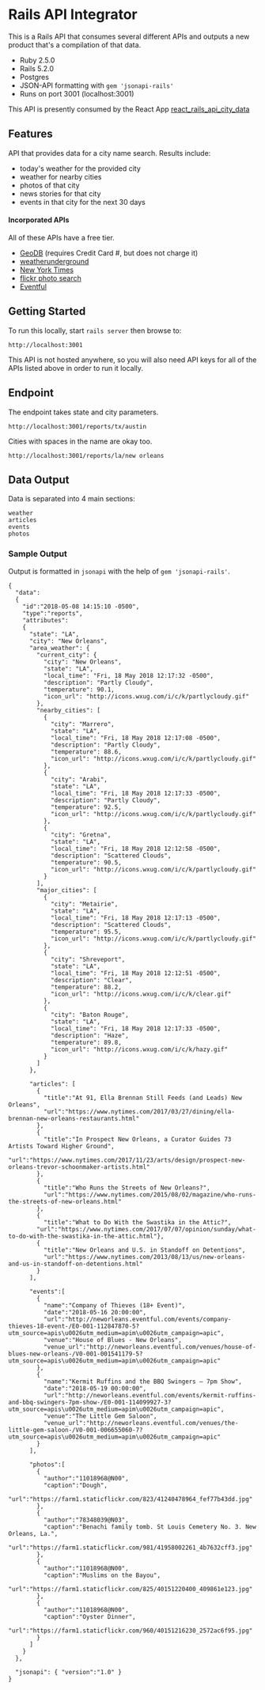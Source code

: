 # Rails API Integrator

This is a Rails API that consumes several different APIs and outputs a new product that's a compilation of that data.

* Ruby 2.5.0
* Rails 5.2.0
* Postgres
* JSON-API formatting with `gem 'jsonapi-rails'`
* Runs on port 3001 (localhost:3001)

This API is presently consumed by the React App [react_rails_api_city_data](https://github.com/lortza/react_rails_api_city_data)

## Features

API that provides data for a city name search. Results include:

  - today's weather for the provided city
  - weather for nearby cities
  - photos of that city
  - news stories for that city
  - events in that city for the next 30 days

#### Incorporated APIs

All of these APIs have a free tier.

* [GeoDB](http://geodb-city-api.wirefreethought.com/docs/guides/getting-started/test-drive) (requires Credit Card #, but does not charge it)
* [weatherunderground](https://www.wunderground.com/weather/api/d/docs?d=index)
* [New York Times](https://developer.nytimes.com/)
* [flickr photo search](https://www.flickr.com/services/api/)
* [Eventful](http://api.eventful.com/docs)

## Getting Started

To run this locally, start `rails server` then browse to:

```
http://localhost:3001
```

This API is not hosted anywhere, so you will also need API keys for all of the APIs listed above in order to run it locally.

## Endpoint

The endpoint takes state and city parameters.

```
http://localhost:3001/reports/tx/austin
```

Cities with spaces in the name are okay too.

```
http://localhost:3001/reports/la/new orleans
```

## Data Output

Data is separated into 4 main sections:

```
weather
articles
events
photos
```

### Sample Output

Output is formatted in `jsonapi` with the help of `gem 'jsonapi-rails'`.

```
{
  "data":
  {
    "id":"2018-05-08 14:15:10 -0500",
    "type":"reports",
    "attributes":
    {
      "state": "LA",
      "city": "New Orleans",
      "area_weather": {
        "current_city": {
          "city": "New Orleans",
          "state": "LA",
          "local_time": "Fri, 18 May 2018 12:17:32 -0500",
          "description": "Partly Cloudy",
          "temperature": 90.1,
          "icon_url": "http://icons.wxug.com/i/c/k/partlycloudy.gif"
        },
        "nearby_cities": [
          {
            "city": "Marrero",
            "state": "LA",
            "local_time": "Fri, 18 May 2018 12:17:08 -0500",
            "description": "Partly Cloudy",
            "temperature": 88.6,
            "icon_url": "http://icons.wxug.com/i/c/k/partlycloudy.gif"
          },
          {
            "city": "Arabi",
            "state": "LA",
            "local_time": "Fri, 18 May 2018 12:17:33 -0500",
            "description": "Partly Cloudy",
            "temperature": 92.5,
            "icon_url": "http://icons.wxug.com/i/c/k/partlycloudy.gif"
          },
          {
            "city": "Gretna",
            "state": "LA",
            "local_time": "Fri, 18 May 2018 12:12:58 -0500",
            "description": "Scattered Clouds",
            "temperature": 90.5,
            "icon_url": "http://icons.wxug.com/i/c/k/partlycloudy.gif"
          }
        ],
        "major_cities": [
          {
            "city": "Metairie",
            "state": "LA",
            "local_time": "Fri, 18 May 2018 12:17:13 -0500",
            "description": "Scattered Clouds",
            "temperature": 95.5,
            "icon_url": "http://icons.wxug.com/i/c/k/partlycloudy.gif"
          },
          {
            "city": "Shreveport",
            "state": "LA",
            "local_time": "Fri, 18 May 2018 12:12:51 -0500",
            "description": "Clear",
            "temperature": 88.2,
            "icon_url": "http://icons.wxug.com/i/c/k/clear.gif"
          },
          {
            "city": "Baton Rouge",
            "state": "LA",
            "local_time": "Fri, 18 May 2018 12:17:33 -0500",
            "description": "Haze",
            "temperature": 89.8,
            "icon_url": "http://icons.wxug.com/i/c/k/hazy.gif"
          }
        ]
      },

      "articles": [
        {
          "title":"At 91, Ella Brennan Still Feeds (and Leads) New Orleans",
          "url":"https://www.nytimes.com/2017/03/27/dining/ella-brennan-new-orleans-restaurants.html"
        },
        {
          "title":"In Prospect New Orleans, a Curator Guides 73 Artists Toward Higher Ground",
          "url":"https://www.nytimes.com/2017/11/23/arts/design/prospect-new-orleans-trevor-schoonmaker-artists.html"
        },
        {
          "title":"Who Runs the Streets of New Orleans?",
          "url":"https://www.nytimes.com/2015/08/02/magazine/who-runs-the-streets-of-new-orleans.html"
        },
        {
          "title":"What to Do With the Swastika in the Attic?",
        "url":"https://www.nytimes.com/2017/07/07/opinion/sunday/what-to-do-with-the-swastika-in-the-attic.html"},
        {
          "title":"New Orleans and U.S. in Standoff on Detentions",
          "url":"https://www.nytimes.com/2013/08/13/us/new-orleans-and-us-in-standoff-on-detentions.html"
        }
      ],

      "events":[
        {
          "name":"Company of Thieves (18+ Event)",
          "date":"2018-05-16 20:00:00",
          "url":"http://neworleans.eventful.com/events/company-thieves-18-event-/E0-001-112847870-5?utm_source=apis\u0026utm_medium=apim\u0026utm_campaign=apic",
          "venue":"House of Blues - New Orleans",
          "venue_url":"http://neworleans.eventful.com/venues/house-of-blues-new-orleans-/V0-001-001541179-5?utm_source=apis\u0026utm_medium=apim\u0026utm_campaign=apic"
        },
        {
          "name":"Kermit Ruffins and the BBQ Swingers – 7pm Show",
          "date":"2018-05-19 00:00:00",
          "url":"http://neworleans.eventful.com/events/kermit-ruffins-and-bbq-swingers-7pm-show-/E0-001-114099927-3?utm_source=apis\u0026utm_medium=apim\u0026utm_campaign=apic",
          "venue":"The Little Gem Saloon",
          "venue_url":"http://neworleans.eventful.com/venues/the-little-gem-saloon-/V0-001-006655060-7?utm_source=apis\u0026utm_medium=apim\u0026utm_campaign=apic"
        }
      ],

      "photos":[
        {
          "author":"11018968@N00",
          "caption":"Dough",
          "url":"https://farm1.staticflickr.com/823/41240478964_fef77b43dd.jpg"
        },
        {
          "author":"78348039@N03",
          "caption":"Benachi family tomb. St Louis Cemetery No. 3. New Orleans, La.",
          "url":"https://farm1.staticflickr.com/981/41958002261_4b7632cff3.jpg"
        },
        {
          "author":"11018968@N00",
          "caption":"Muslims on the Bayou",
          "url":"https://farm1.staticflickr.com/825/40151220400_409861e123.jpg"
        },
        {
          "author":"11018968@N00",
          "caption":"Oyster Dinner",
          "url":"https://farm1.staticflickr.com/960/40151216230_2572ac6f95.jpg"
        }
      ]
    }
  },

  "jsonapi": { "version":"1.0" }
}
```
